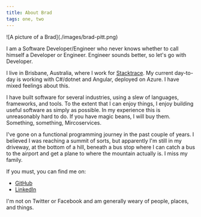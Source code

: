 ```yaml
---
title: About Brad
tags: one, two
---
```


<div class="profile-picture">
![A picture of a Brad](./images/brad-pitt.png)
</div>

I am a Software Developer/Engineer who never knows whether
to call himself a Developer or Engineer. Engineer sounds better,
so let's go with Developer.

I live in Brisbane, Australia, where I work for
[Stacktrace](https://stacktracehq.com). My current day-to-day is
working with C#/dotnet and Angular, deployed on Azure. I have mixed
feelings about this.

I have built software for several industries, using a slew of
languages, frameworks, and tools. To the extent that I can
enjoy things, I enjoy building useful software as simply as possible.
In my experience this is unreasonably hard to do. If you have magic
beans, I will buy them. Something, something, Mircoservices.

I've gone on a functional programming journey in the past couple of years.
I believed I was reaching a summit of sorts, but apparently I'm still in my
driveway, at the bottom of a hill, beneath a bus stop where I can catch
a bus to the airport and get a plane to where the mountain actually is.
I miss my family.

If you must, you can find me on:

* [GitHub](https://github.com/beeleebow)
* [LinkedIn](https://www.linkedin.com/in/brad-bow-0b337a35/)

I'm not on Twitter or Facebook and am generally weary of people,
places, and things.

